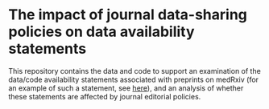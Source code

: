 
<!-- README.md is generated from README.Rmd. Please edit that file -->

# The impact of journal data-sharing policies on data availability statements

<!-- badges: start -->

<!-- badges: end -->

This repository contains the data and code to support an examination of
the data/code availability statements associated with preprints on
medRxiv (for an example of such a statement, see
[here](https://www.medrxiv.org/node/69681.external-links.html)), and an
analysis of whether these statements are affected by journal editorial
policies.

